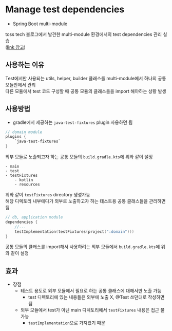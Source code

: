 # Manage test dependencies
- Spring Boot multi-module

toss tech 블로그에서 발견한 multi-module 환경에서의 test dependencies 관리 실습  
([link 참고](https://toss.tech/article/how-to-manage-test-dependency-in-gradle))

## 사용하는 이유

Test에서만 사용되는 utils, helper, builder 클래스를 multi-module에서 하나의 공통 모듈안에서 관리  
다른 모듈에서 test 코드 구성할 때 공통 모듈의 클래스들을 import 해야하는 상황 발생  

## 사용방법

- gradle에서 제공하는 `java-test-fixtures` plugin 사용하면 됨

```kotlin
// domain module
plugins {
    `java-test-fixtures`
}
```
외부 모듈로 노출되고자 하는 공통 모듈의 `build.gradle.kts`에 위와 같이 설정
```
- main
- test
- testFixtures
    - kotlin
    - resources
```
위와 같이 `testFixtures` directory 생성가능  
해당 디렉토리 내부에다가 외부로 노출하고자 하는 테스트용 공통 클래스들을 관리하면 됨 
```kotlin
// db, application module
dependencies {
    //...
    testImplementation(testFixtures(project(":domain")))
}
```
공통 모듈의 클래스를 import해서 사용하려는 외부 모듈에서 `build.gradle.kts`에 위와 같이 설정  

## 효과
- 장점
  - 테스트 용도로 외부 모듈에서 필요로 하는 공통 클래스에 대해서만 노출 가능
    - test 디렉토리에 있는 내용들은 외부에 노출 X, @Test 쓰던대로 작성하면됨
  - 외부 모듈에서 test가 아닌 main 디렉토리에서 `testFixtures` 내용은 접근 불가능
    - `testImplementation`으로 가져왔기 때문
